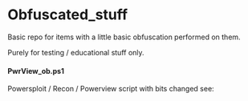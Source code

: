 # Obfuscated_stuff
Basic repo for items with a little basic obfuscation performed on them.

Purely for testing / educational stuff only.

#### PwrView_ob.ps1
Powersploit / Recon / Powerview script with bits changed see:
